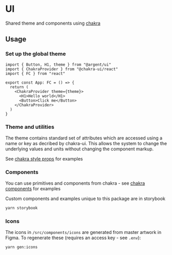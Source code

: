 # UI

Shared theme and components using [chakra](https://chakra-ui.com/)

## Usage

### Set up the global theme

```tsx
import { Button, H1, theme } from "@argent/ui"
import { ChakraProvider } from "@chakra-ui/react"
import { FC } from "react"

export const App: FC = () => {
  return (
    <ChakraProvider theme={theme}>
      <H1>Hello world</H1>
      <Button>Click me</Button>
    </ChakraProvider>
  )
}
```

### Theme and utilities

The theme contains standard set of attributes which are accessed using a name or key as decribed by chakra-ui. This allows the system to change the underlying values and units without changing the component markup.

See [chakra style props](https://chakra-ui.com/docs/styled-system/style-props) for examples

### Components

You can use primitives and components from chakra - see [chakra components](https://chakra-ui.com/docs/components) for examples

Custom components and examples unique to this package are in storybook

```bash
yarn storybook
```

### Icons

The icons in `/src/components/icons` are generated from master artwork in Figma. To regenerate these (requires an access key - see `.env`):

```bash
yarn gen:icons
```
